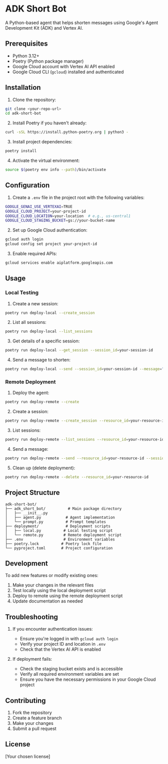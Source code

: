 # ADK Short Bot

A Python-based agent that helps shorten messages using Google's Agent Development Kit (ADK) and Vertex AI.

## Prerequisites

- Python 3.12+
- Poetry (Python package manager)
- Google Cloud account with Vertex AI API enabled
- Google Cloud CLI (`gcloud`) installed and authenticated

## Installation

1. Clone the repository:
```bash
git clone <your-repo-url>
cd adk-short-bot
```

2. Install Poetry if you haven't already:
```bash
curl -sSL https://install.python-poetry.org | python3 -
```

3. Install project dependencies:
```bash
poetry install
```

4. Activate the virtual environment:
```bash
source $(poetry env info --path)/bin/activate
```

## Configuration

1. Create a `.env` file in the project root with the following variables:
```bash
GOOGLE_GENAI_USE_VERTEXAI=TRUE
GOOGLE_CLOUD_PROJECT=your-project-id
GOOGLE_CLOUD_LOCATION=your-location  # e.g., us-central1
GOOGLE_CLOUD_STAGING_BUCKET=gs://your-bucket-name
```

2. Set up Google Cloud authentication:
```bash
gcloud auth login
gcloud config set project your-project-id
```

3. Enable required APIs:
```bash
gcloud services enable aiplatform.googleapis.com
```

## Usage

### Local Testing

1. Create a new session:
```bash
poetry run deploy-local --create_session
```

2. List all sessions:
```bash
poetry run deploy-local --list_sessions
```

3. Get details of a specific session:
```bash
poetry run deploy-local --get_session --session_id=your-session-id
```

4. Send a message to shorten:
```bash
poetry run deploy-local --send --session_id=your-session-id --message="Shorten this message: Hello, how are you doing today?"
```

### Remote Deployment

1. Deploy the agent:
```bash
poetry run deploy-remote --create
```

2. Create a session:
```bash
poetry run deploy-remote --create_session --resource_id=your-resource-id
```

3. List sessions:
```bash
poetry run deploy-remote --list_sessions --resource_id=your-resource-id
```

4. Send a message:
```bash
poetry run deploy-remote --send --resource_id=your-resource-id --session_id=your-session-id --message="Hello, how are you doing today? So far, I've made breakfast today, walkted dogs, and went to work."
```

5. Clean up (delete deployment):
```bash
poetry run deploy-remote --delete --resource_id=your-resource-id
```

## Project Structure

```
adk-short-bot/
├── adk_short_bot/          # Main package directory
│   ├── __init__.py
│   ├── agent.py           # Agent implementation
│   └── prompt.py          # Prompt templates
├── deployment/            # Deployment scripts
│   ├── local.py          # Local testing script
│   └── remote.py         # Remote deployment script
├── .env                  # Environment variables
├── poetry.lock          # Poetry lock file
└── pyproject.toml       # Project configuration
```

## Development

To add new features or modify existing ones:

1. Make your changes in the relevant files
2. Test locally using the local deployment script
3. Deploy to remote using the remote deployment script
4. Update documentation as needed

## Troubleshooting

1. If you encounter authentication issues:
   - Ensure you're logged in with `gcloud auth login`
   - Verify your project ID and location in `.env`
   - Check that the Vertex AI API is enabled

2. If deployment fails:
   - Check the staging bucket exists and is accessible
   - Verify all required environment variables are set
   - Ensure you have the necessary permissions in your Google Cloud project

## Contributing

1. Fork the repository
2. Create a feature branch
3. Make your changes
4. Submit a pull request

## License

[Your chosen license]
